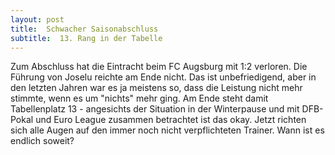 ```yaml
---
layout: post
title:  Schwacher Saisonabschluss
subtitle:  13. Rang in der Tabelle
---
```


Zum Abschluss hat die Eintracht beim FC Augsburg mit 1:2 verloren. Die Führung von Joselu reichte am Ende nicht. Das ist unbefriedigend, aber in den letzten Jahren war es ja meistens so, dass die Leistung nicht mehr stimmte, wenn es um "nichts" mehr ging. Am Ende steht damit Tabellenplatz 13 - angesichts der Situation in der Winterpause und mit DFB-Pokal und Euro League zusammen betrachtet ist das okay. Jetzt richten sich alle Augen auf den immer noch nicht verpflichteten Trainer. Wann ist es endlich soweit?


